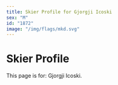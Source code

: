 ```yaml
---
title: Skier Profile for Gjorgji Icoski
sex: "M"
id: "1872"
image: "/img/flags/mkd.svg" 
---
```


# Skier Profile

This page is for: Gjorgji Icoski.
    